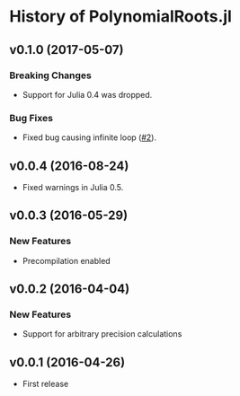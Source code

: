 History of PolynomialRoots.jl
=============================

v0.1.0 (2017-05-07)
-------------------

### Breaking Changes

* Support for Julia 0.4 was dropped.

### Bug Fixes

* Fixed bug causing infinite loop
  ([#2](https://github.com/giordano/PolynomialRoots.jl/issues/2)).

v0.0.4 (2016-08-24)
-------------------

* Fixed warnings in Julia 0.5.

v0.0.3 (2016-05-29)
-------------------

### New Features

* Precompilation enabled

v0.0.2 (2016-04-04)
-------------------

### New Features

* Support for arbitrary precision calculations

v0.0.1 (2016-04-26)
-------------------

* First release
